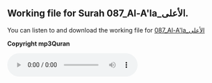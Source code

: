 
## Working file for Surah 087_Al-A'la_الأعلى.

You can listen to and download the working file for [087_Al-A'la_الأعلى](https://server13.mp3quran.net/husr/087.mp3)

**Copyright mp3Quran**

<audio controls src="https://server13.mp3quran.net/husr/087.mp3"></audio>
